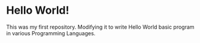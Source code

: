# Hello World!
This was my first repository. Modifying it to write Hello World basic program in various Programming Languages.
